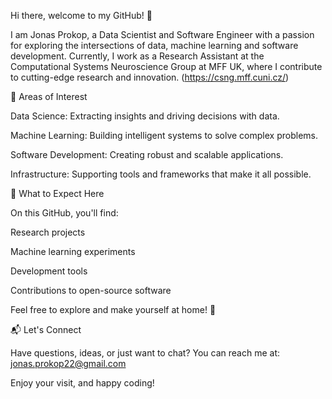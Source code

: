 Hi there, welcome to my GitHub! 👋

I am Jonas Prokop, a Data Scientist and Software Engineer with a passion for exploring the intersections of data, machine learning and software development.
Currently, I work as a Research Assistant at the Computational Systems Neuroscience Group at MFF UK, where I contribute to cutting-edge research and innovation. (https://csng.mff.cuni.cz/)

🌟 Areas of Interest

Data Science: Extracting insights and driving decisions with data.

Machine Learning: Building intelligent systems to solve complex problems.

Software Development: Creating robust and scalable applications.

Infrastructure: Supporting tools and frameworks that make it all possible.

🌱 What to Expect Here

On this GitHub, you'll find:

Research projects

Machine learning experiments

Development tools

Contributions to open-source software

Feel free to explore and make yourself at home! 🎉

📬 Let's Connect

Have questions, ideas, or just want to chat? You can reach me at:
jonas.prokop22@gmail.com

Enjoy your visit, and happy coding!

